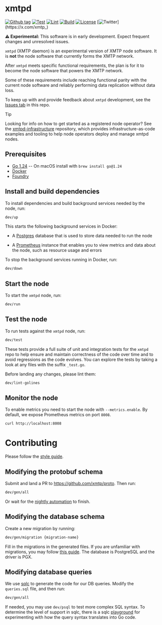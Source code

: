 # xmtpd

[![Github tag](https://img.shields.io/github/v/tag/xmtp/xmtpd.svg?sort=semver)](https://github.com/xmtp/xmtpd/releases/latest)
[![Test](https://github.com/xmtp/xmtpd/actions/workflows/test.yml/badge.svg)](https://github.com/xmtp/xmtpd/actions/workflows/test.yml)
[![Lint](https://github.com/xmtp/xmtpd/actions/workflows/lint-go.yml/badge.svg)](https://github.com/xmtp/xmtpd/actions/workflows/lint-go.yml)
[![Build](https://github.com/xmtp/xmtpd/actions/workflows/build-xmtpd.yml/badge.svg)](https://github.com/xmtp/xmtpd/actions/workflows/build-xmtpd.yml)
[![License](https://img.shields.io/github/license/xmtp/xmtpd)](https://github.com/xmtp/xmtpd/blob/main/LICENSE)
[![Twitter](https://img.shields.io/twitter/follow/xmtp_)](https://x.com/xmtp_)

**⚠️ Experimental:** This software is in early development. Expect frequent changes and unresolved issues.

`xmtpd` (XMTP daemon) is an experimental version of XMTP node software. It is **not** the node software that currently forms the XMTP network.

After `xmtpd` meets specific functional requirements, the plan is for it to become the node software that powers the XMTP network.

Some of these requirements include reaching functional parity with the current node software and reliably performing data replication without data loss.

To keep up with and provide feedback about `xmtpd` development, see the [Issues tab](https://github.com/xmtp/xmtpd/issues) in this repo.

> [!TIP]
> Looking for info on how to get started as a registered node operator? See the [xmtpd-infrastructure](https://github.com/xmtp/xmtpd-infrastructure) repository, which provides infrastructure-as-code examples and tooling to help node operators deploy and manage xmtpd nodes.

## Prerequisites

- [Go 1.24](https://go.dev/doc/install) -- On macOS install with `brew install go@1.24`
- [Docker](https://www.docker.com/get-started/)
- [Foundry](https://github.com/foundry-rs/foundry)

## Install and build dependencies

To install dependencies and build background services needed by the node, run:

```sh
dev/up
```

This starts the following background services in Docker:

- A [Postgres](https://www.postgresql.org/) database that is used to store data needed to run the node

- A [Prometheus](https://prometheus.io/) instance that enables you to view metrics and data about the node, such as resource usage and errors

To stop the background services running in Docker, run:

```sh
dev/down
```

## Start the node

To start the `xmtpd` node, run:

```sh
dev/run
```

## Test the node

To run tests against the `xmtpd` node, run:

```sh
dev/test
```

These tests provide a full suite of unit and integration tests for the `xmtpd` repo to help ensure and maintain correctness of the code over time and to avoid regressions as the code evolves. You can explore the tests by taking a look at any files with the suffix `_test.go`.

Before landing any changes, please lint them:

```sh
dev/lint-golines
```

## Monitor the node

To enable metrics you need to start the node with `--metrics.enable`.
By default, we expose Prometheus metrics on port `8008`.

```sh
curl http://localhost:8008
```

# Contributing

Please follow the [style guide](https://google.github.io/styleguide/go/decisions).

## Modifying the protobuf schema

Submit and land a PR to https://github.com/xmtp/proto. Then run:

```sh
dev/gen/all
```

Or wait for the [nightly automation](https://github.com/xmtp/xmtpd/actions/workflows/nightly.yml) to finish.

## Modifying the database schema

Create a new migration by running:

```sh
dev/gen/migration {migration-name}
```

Fill in the migrations in the generated files. If you are unfamiliar with migrations, you may follow [this guide](https://github.com/golang-migrate/migrate/blob/master/MIGRATIONS.md). The database is PostgreSQL and the driver is PGX.

## Modifying database queries

We use [sqlc](https://docs.sqlc.dev/en/latest/index.html) to generate the code for our DB queries. Modify the `queries.sql` file, and then run:

```sh
dev/gen/all
```

If needed, you may use `dev/psql` to test more complex SQL syntax. To determine the level of support in sqlc, there is a sqlc [playground](https://play.sqlc.dev/p/f6eebe941750560934cefa943c77f63497debc828c487e8d1771fb6d83773246) for experimenting with how the query syntax translates into Go code.
